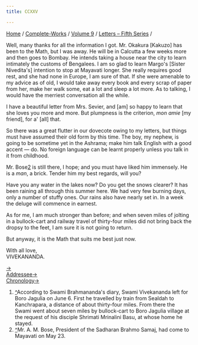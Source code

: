 ```yaml
---
title: CCXXV

---
```



[Home](../../../index.htm) / [Complete-Works](../../complete_works.htm)
/ [Volume 9](../volume_9_contents.htm) / [Letters – Fifth
Series](letters_fifth_series_contents.htm) /

 Well, many thanks for all the information I got. Mr.
Okakura \[Kakuzo\] has been to the Math, but I was away. He will be in
Calcutta a few weeks more and then goes to Bombay. He intends taking a
house near the city to learn intimately the customs of Bengalees. I am
so glad to learn Margo's \[Sister Nivedita's\] intention to stop at
Mayavati longer. She really requires good rest, and she had none in
Europe, I am sure of that. If she were amenable to my advice as of old,
I would take away every book and every scrap of paper from her, make her
walk some, eat a lot and sleep a lot more. As to talking, I would have
the merriest conversation all the while.

I have a beautiful letter from Mrs. Sevier, and \[am\] so happy to learn
that she loves you more and more. But plumpness is the criterion, *mon
amie* \[my friend\], for a' \[all\] that.

So there was a great flutter in our dovecote owing to my letters, but
things must have assumed their old form by this time. The boy, my
nephew, is going to be sometime yet in the Ashrama; make him talk
English with a good accent — do. No foreign language can be learnt
properly unless you talk in it from childhood.

Mr. Bose[2](#fn2) is still there, I hope; and you must have liked him
immensely. He is a *man*, a brick. Tender him my best regards, will you?

Have you any water in the lakes now? Do you get the snows clearer? It
has been raining all through this summer here. We had very few burning
days, only a number of stuffy ones. Our rains also have nearly set in.
In a week the deluge will commence in earnest.

As for me, I am much stronger than before; and when seven miles of
jolting in a bullock-cart and railway travel of thirty-four miles did
not bring back the dropsy to the feet, I am sure it is not going to
return.

But anyway, it is the Math that suits me best just now.

With all love,  
VIVEKANANDA.

[→](226_christine.htm)  
[Addressee→](226_christine.htm)  
[Chronology→](226_christine.htm)



1.  [^](#fn1_1)According to Swami Brahmananda's diary, Swami Vivekananda
    left for Boro Jagulia on June 6. First he travelled by train from
    Sealdah to Kanchrapara, a distance of about thirty-four miles. From
    there the Swami went about seven miles by bullock-cart to Boro
    Jagulia village at the request of his disciple Shrimati Mrinalini
    Basu, at whose home he stayed.
2.  [^](#fn2_1)Mr. A. M. Bose, President of the Sadharan Brahmo Samaj,
    had come to Mayavati on May 23.
